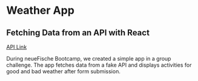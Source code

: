# Weather App

## Fetching Data from an API with React

[API Link](https://example-apis.vercel.app/api/weather/europe)

During neueFische Bootcamp, we created a simple app in a group challenge. The app fetches data from a fake API and displays activities for good and bad weather after form submission.
